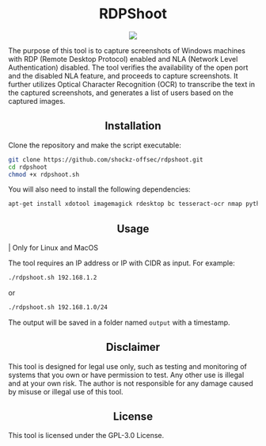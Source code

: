 <div align="center">
  <h1>RDPShoot</h1>
</div>
<div align="center">
  <img src="https://user-images.githubusercontent.com/67438760/236700753-94eeb285-3e70-4edc-a0cd-eac5826294a8.png" align="center">
</div>

The purpose of this tool is to capture screenshots of Windows machines with RDP (Remote Desktop Protocol) enabled and NLA (Network Level Authentication) disabled. The tool verifies the availability of the open port and the disabled NLA feature, and proceeds to capture screenshots. It further utilizes Optical Character Recognition (OCR) to transcribe the text in the captured screenshots, and generates a list of users based on the captured images.

<div align="center">
  <h2>Installation</h2>
</div>

Clone the repository and make the script executable:

```bash
git clone https://github.com/shockz-offsec/rdpshoot.git
cd rdpshoot
chmod +x rdpshoot.sh
```

You will also need to install the following dependencies:

```bash
apt-get install xdotool imagemagick rdesktop bc tesseract-ocr nmap python3 python3-pip -y
```

<div align="center">
  <h2>Usage</h2>
</div>

| Only for Linux and MacOS

The tool requires an IP address or IP with CIDR as input. For example:

```bash
./rdpshoot.sh 192.168.1.2
```

or

```bash
./rdpshoot.sh 192.168.1.0/24
```

The output will be saved in a folder named `output` with a timestamp.

<div align="center">
  <h2>Disclaimer</h2>
</div>

This tool is designed for legal use only, such as testing and monitoring of systems that you own or have permission to test. Any other use is illegal and at your own risk. The author is not responsible for any damage caused by misuse or illegal use of this tool.

<div align="center">
  <h2>License</h2>
</div>

This tool is licensed under the GPL-3.0 License.
